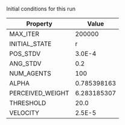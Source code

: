Initial conditions for this run

| Property     | Value     |
|--------------|-----------|
|MAX_ITER|200000|
|INITIAL_STATE|r|
|POS_STDV|3.0E-4|
|ANG_STDV|0.2|
|NUM_AGENTS|100|
|ALPHA| 0.785398163|
|PERCEIVED_WEIGHT|6.283185307|
|THRESHOLD|20.0|
|VELOCITY|2.5E-5|